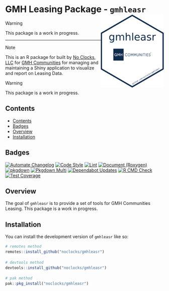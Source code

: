 
# GMH Leasing Package - `gmhleasr` <img src="man/figures/logo.png" width="200px" height="auto" alt="hexlogo" align="right" />

> [!WARNING]
> This package is a work in progress.

***

> [!NOTE] 
> This is an R package for built by [No Clocks, LLC]() for [GMH Communities]() for managing and maintaining a Shiny application to visualize and report on Leasing Data.

> [!WARNING]
> This package is a work in progress.

## Contents

-   [Contents](#contents)
-   [Badges](#badges)
-   [Overview](#overview)
-   [Installation](#installation)

## Badges

<!-- badges: start -->
[![Automate Changelog](https://github.com/noclocks/gmhleasr/actions/workflows/changelog.yml/badge.svg)](https://github.com/noclocks/gmhleasr/actions/workflows/changelog.yml)
[![Code Style](https://github.com/noclocks/gmhleasr/actions/workflows/style.yml/badge.svg)](https://github.com/noclocks/gmhleasr/actions/workflows/style.yml)
[![Lint](https://github.com/noclocks/gmhleasr/actions/workflows/lint.yml/badge.svg)](https://github.com/noclocks/gmhleasr/actions/workflows/lint.yml)
[![Document (Roxygen)](https://github.com/noclocks/gmhleasr/actions/workflows/roxygen.yml/badge.svg)](https://github.com/noclocks/gmhleasr/actions/workflows/roxygen.yml)
[![pkgdown](https://github.com/noclocks/gmhleasr/actions/workflows/pkgdown.yml/badge.svg)](https://github.com/noclocks/gmhleasr/actions/workflows/pkgdown.yml)
[![Pkgdown Multi](https://github.com/noclocks/gmhleasr/actions/workflows/pkgdown-multi.yml/badge.svg)](https://github.com/noclocks/gmhleasr/actions/workflows/pkgdown-multi.yml)
[![Dependabot Updates](https://github.com/noclocks/gmhleasr/actions/workflows/dependabot/dependabot-updates/badge.svg)](https://github.com/noclocks/gmhleasr/actions/workflows/dependabot/dependabot-updates)
[![R CMD Check](https://github.com/noclocks/gmhleasr/actions/workflows/check.yml/badge.svg?branch=main)](https://github.com/noclocks/gmhleasr/actions/workflows/check.yml)
[![Test Coverage](https://github.com/noclocks/gmhleasr/actions/workflows/coverage.yml/badge.svg)](https://github.com/noclocks/gmhleasr/actions/workflows/coverage.yml)
<!-- badges: end -->

## Overview

The goal of `gmhleasr` is to provide a set of tools for GMH Communities Leasing.
This package is a work in progress.

## Installation

You can install the development version of `gmhleasr` like so:

```r
# remotes method
remotes::install_github("noclocks/gmhleasr")

# devtools method
devtools::install_github("noclocks/gmhleasr")

# pak method
pak::pkg_install("noclocks/gmhleasr")
```

